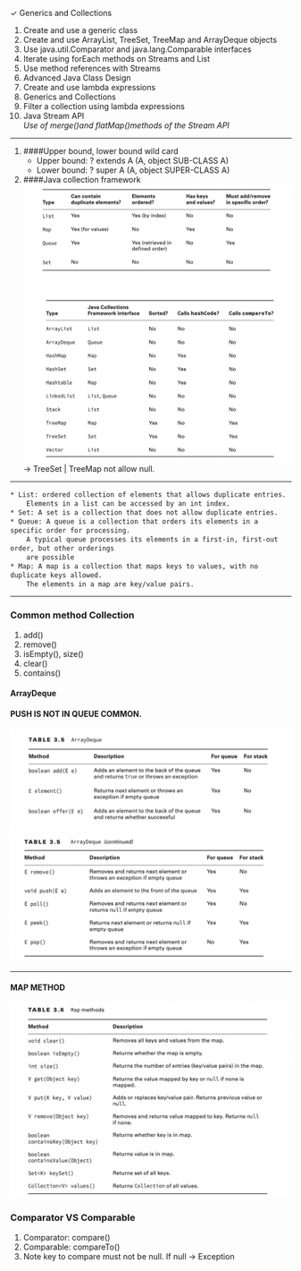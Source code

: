 ✓ Generics and Collections  
1. Create and use a generic class
2. Create and use ArrayList, TreeSet, TreeMap and ArrayDeque
objects 
3. Use java.util.Comparator and java.lang.Comparable interfaces
4. Iterate using forEach methods on Streams and List
5. Use method references with Streams  
6. Advanced Java Class Design
7. Create and use lambda expressions
8. Generics and Collections
9. Filter a collection using lambda expressions
10. Java Stream API  
 *Use of merge()and flatMap()methods of the Stream API*

***
1. ####Upper bound, lower bound wild card  
   * Upper bound: ? extends A (A, object SUB-CLASS A)  
   * Lower bound: ? super A (A, object SUPER-CLASS A)  
2. ####Java collection framework
![markdown](collection_1.png)
![markdown](collection_2.png)
-> TreeSet | TreeMap not allow null.
***
    * List: ordered collection of elements that allows duplicate entries.  
        Elements in a list can be accessed by an int index.
    * Set: A set is a collection that does not allow duplicate entries.
    * Queue: A queue is a collection that orders its elements in a specific order for processing.
        A typical queue processes its elements in a first-in, first-out order, but other orderings
        are possible
    * Map: A map is a collection that maps keys to values, with no duplicate keys allowed.
        The elements in a map are key/value pairs.  
***
### Common method Collection
1. add()
2. remove()
3. isEmpty(), size()
4. clear()
5. contains()
#### ArrayDeque
#### PUSH IS NOT IN QUEUE COMMON.
![markdown](3.png)
![markdown](4.png)
***
#### MAP METHOD
![markdown](5.png)

### Comparator VS Comparable
1. Comparator: compare()
2. Comparable: compareTo() 
3. Note key to compare must not be null. If null -> Exception 